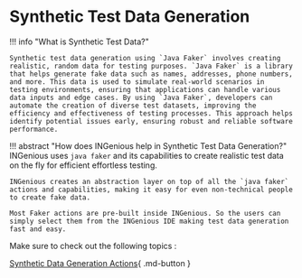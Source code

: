 # **Synthetic Test Data Generation**  <span style="color:#FF6200"></span>  


!!! info "What is Synthetic Test Data?"

    Synthetic test data generation using `Java Faker` involves creating realistic, random data for testing purposes. `Java Faker` is a library that helps generate fake data such as names, addresses, phone numbers, and more. This data is used to simulate real-world scenarios in testing environments, ensuring that applications can handle various data inputs and edge cases. By using `Java Faker`, developers can automate the creation of diverse test datasets, improving the efficiency and effectiveness of testing processes. This approach helps identify potential issues early, ensuring robust and reliable software performance.


!!! abstract "How does INGenious help in Synthetic Test Data Generation?"
    INGenious uses `java faker` and its capabilities to create realistic test data on the fly for efficient effortless testing.

    INGenious creates an abstraction layer on top of all the `java faker` actions and capabilities, making it easy for even non-technical people to create fake data.

    Most Faker actions are pre-built inside INGenious. So the users can simply select them from the INGenious IDE making test data generation fast and easy.


Make sure to check out the following topics :

[Synthetic Data Generation Actions](syntheticDataActions/locale.md){ .md-button } 